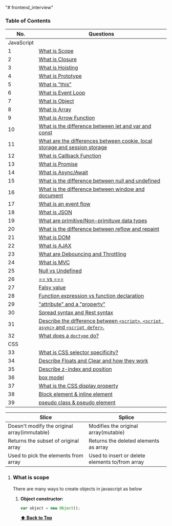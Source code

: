 "# frontend_interview"

### Table of Contents

| No.        | Questions                                                                                                                                                   |
| ---------- | ----------------------------------------------------------------------------------------------------------------------------------------------------------- |
| JavaScript |
| 1          | [What is Scope](#what-is-scope)                                                                                                                             |
| 2          | [What is Closure](#what-is-closure)                                                                                                                         |
| 3          | [What is Hoisting](#what-is-hoisting)                                                                                                                       |
| 4          | [What is Prototype](#what-is-prototype)                                                                                                                     |
| 5          | [What is "this"](#what-is-this)                                                                                                                             |
| 6          | [What is Event Loop](#what-is-event-loop)                                                                                                                   |
| 7          | [What is Object](#what-is-object)                                                                                                                           |
| 8          | [What is Array](#what-is-array)                                                                                                                             |
| 9          | [What is Arrow Function](#what-is-arrow-function)                                                                                                           |
| 10         | [What is the difference between let and var and const ](#what-is-the-different-between-let-and-var-const)                                                   |
| 11         | [What are the differences between cookie, local storage and session storage ](#What-are-the-differences-between-cookie-local-storage-and-session-storage)   |
| 12         | [What is Callback Function](#what-is-callback-function)                                                                                                     |
| 13         | [What is Promise](#what-is-promise)                                                                                                                         |
| 14         | [What is Async/Await](#what-is-async-await)                                                                                                                 |
| 15         | [What is the difference between null and undefined](#what-is-the-difference-between-null-and-undefined)                                                     |
| 16         | [What is the difference between window and document](#what-is-the-difference-between-window-and-document)                                                   |
| 17         | [What is an event flow](#what-is-event-flow)                                                                                                                |
| 18         | [What is JSON](#what-is-json)                                                                                                                               |
| 19         | [What are primitive/Non-primituve data types](#what-are-primitive-non-primitive--data-types)                                                                |
| 20         | [What is the difference between reflow and repaint](#what-is-the-difference-between-reflow-and-repaint)                                                     |
| 21         | [What is DOM](#what-is-dom)                                                                                                                                 |
| 22         | [What is AJAX](#what-is-ajax)                                                                                                                               |
| 23         | [What are Debouncing and Throttling](#what-are-Debouncing-and-throttling)                                                                                   |
| 24         | [What is MVC](#what-is-mvc)                                                                                                                                 |
| 25         | [Null vs Undefined](#null-vs-undefined)                                                                                                                     |
| 26         | [== vs ===](#==-vs-===)                                                                                                                                     |
| 27         | [Falsy value](#falsy-value)                                                                                                                                 |
| 28         | [Function expression vs function declaration](#function-expression-vs-function-declaration)                                                                 |
| 29         | ["attribute" and a "property"](#attribute-and-a-property)                                                                                                   |
| 30         | [Spread syntax and Rest syntax](#spread-syntax-and-rest-syntax)                                                                                             |
| 31         | [Describe the difference between `<script>`, `<script async>` and `<script defer>`.](#describe-the-difference-between-script-script-async-and-script-defer) |
| 32         | [What does a `doctype` do?](#what-does-a-doctype-do)                                                                                                        |
| CSS        |
| 33         | [What is CSS selector specificity?](#what-is-css-selector-specificity)                                                                                      |
| 34         | [Describe Floats and Clear and how they work](#describe-floats-and-clear-and-how-they-work)                                                                 |
| 35         | [Describe z-index and position](#describe-z-index-and-position)                                                                                             |
| 36         | [box model](#box-model)                                                                                                                                     |
| 37         | [What is the CSS display property](#what-is-the-CSS-display-property)                                                                                       |
| 38         | [Block element & inline element](#block-element-&-inline-element)                                                                                           |
| 39         | [pseudo class & pseudo element](#pseudo-class-&-pseudo-element)                                                                                             |

| Slice                                        | Splice                                          |
| -------------------------------------------- | ----------------------------------------------- |
| Doesn't modify the original array(immutable) | Modifies the original array(mutable)            |
| Returns the subset of original array         | Returns the deleted elements as array           |
| Used to pick the elements from array         | Used to insert or delete elements to/from array |

1. ### What is scope

   There are many ways to create objects in javascript as below

   1. **Object constructor:**

      ```javascript
      var object = new Object();
      ```

      **[⬆ Back to Top](#table-of-contents)**
